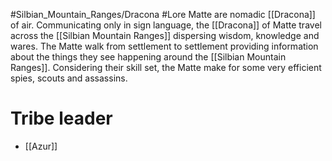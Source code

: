 #Silbian_Mountain_Ranges/Dracona #Lore 
Matte are nomadic [[Dracona]] of air. Communicating only in sign language, the [[Dracona]] of Matte travel across the [[Silbian Mountain Ranges]] dispersing wisdom, knowledge and wares. The Matte walk from settlement to settlement providing information about the things they see happening around the [[Silbian Mountain Ranges]]. Considering their skill set, the Matte make for some very efficient spies, scouts and assassins. 

# Tribe leader
- [[Azur]]